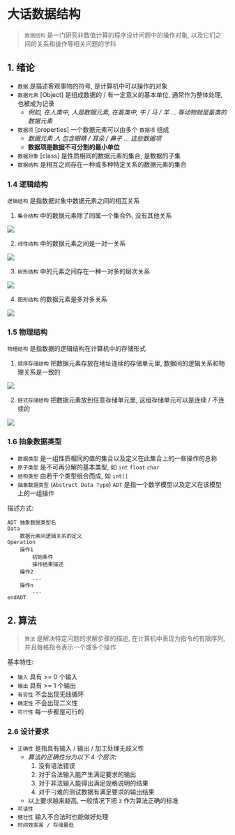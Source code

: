 # 大话数据结构
> `数据结构` 是一门研究非数值计算的程序设计问题中的操作对象, 以及它们之间的关系和操作等相关问题的学科

## 1. 绪论
- `数据` 是描述客观事物的符号, 是计算机中可以操作的对象
- `数据元素` [Object] 是组成数据的 / 有一定意义的基本单位, 通常作为整体处理, 也被成为记录
    - *例如, 在人类中, 人是数据元素, 在畜类中, 牛 / 马 / 羊 ... 等动物就是畜类的数据元素*
- `数据项` [properties] 一个数据元素可以由多个 `数据项` 组成
    - *数据元素 人 包含眼睛 / 耳朵 / 鼻子 ... 这些数据项*
    - **数据项是数据不可分割的最小单位**
- `数据对象` [class] 是性质相同的数据元素的集合, 是数据的子集
- `数据结构` 是相互之间存在一种或多种特定关系的数据元素的集合

### 1.4 逻辑结构
`逻辑结构` 是指数据对象中数据元素之间的相互关系

1. `集合结构` 中的数据元素除了同属一个集合外, 没有其他关系

![](https://images0.cnblogs.com/blog2015/755265/201507/051256434215798.jpg)

2. `线性结构` 中的数据元素之间是一对一关系

![](https://images0.cnblogs.com/blog2015/755265/201507/051300121728357.jpg)

3. `树形结构` 中的元素之间存在一种一对多的层次关系

![](https://images0.cnblogs.com/blog2015/755265/201507/051300243176249.jpg)

4. `图形结构` 的数据元素是多对多关系

![](https://images0.cnblogs.com/blog2015/755265/201507/051302263972986.jpg)


### 1.5 物理结构
`物理结构` 是指数据的逻辑结构在计算机中的存储形式

1. `顺序存储结构` 把数据元素存放在地址连续的存储单元里, 数据间的逻辑关系和物理关系是一致的

![](https://images0.cnblogs.com/blog2015/755265/201507/051303245138499.jpg)

2. `链式存储结构` 把数据元素放到任意存储单元里, 这组存储单元可以是连续 / 不连续的

![](https://images0.cnblogs.com/blog2015/755265/201507/051303334329207.jpg)


### 1.6 抽象数据类型
- `数据类型` 是一组性质相同的值的集合以及定义在此集合上的一些操作的总称
- `原子类型` 是不可再分解的基本类型, 如 `int` `float` `char`
- `结构类型` 由若干个类型组合而成, 如 `int[]`
- `抽象数据类型` (`Abstruct Data Type`) `ADT` 是指一个数学模型以及定义在该模型上的一组操作

描述方式: 
```
ADT 抽象数据类型名
Data
    数据元素间逻辑关系的定义
Operation
    操作1
        初始条件
        操作结果描述
    操作2
        ...
    操作n
        ...
endADT
```

## 2. 算法
> `算法` 是解决特定问题的求解步骤的描述, 在计算机中表现为指令的有限序列, 并且每格指令表示一个或多个操作

基本特性:
- `输入` 具有 >= 0 个输入
- `输出` 具有 >= 1 个输出
- `有穷性` 不会出现无线循环
- `确定性` 不会出现二义性
- `可行性` 每一步都是可行的

### 2.6 设计要求
- `正确性` 是指具有输入 / 输出 / 加工处理无歧义性
    - *算法的正确性分为以下 4 个层次:*
        1. 没有语法错误
        2. 对于合法输入能产生满足要求的输出
        3. 对于非法输入能得出满足规格说明的结果
        4. 对于刁难的测试数据有满足要求的输出结果
    - 以上要求越来越高, 一般情况下把 `3` 作为算法正确的标准
- `可读性`
- `健壮性` 输入不合法时也能做好处理
- `时间效率高 / 存储量低`








